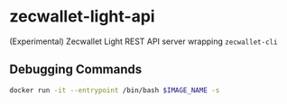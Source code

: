 # zecwallet-light-api
(Experimental) Zecwallet Light REST API server wrapping `zecwallet-cli`


## Debugging Commands 

```sh
docker run -it --entrypoint /bin/bash $IMAGE_NAME -s

```